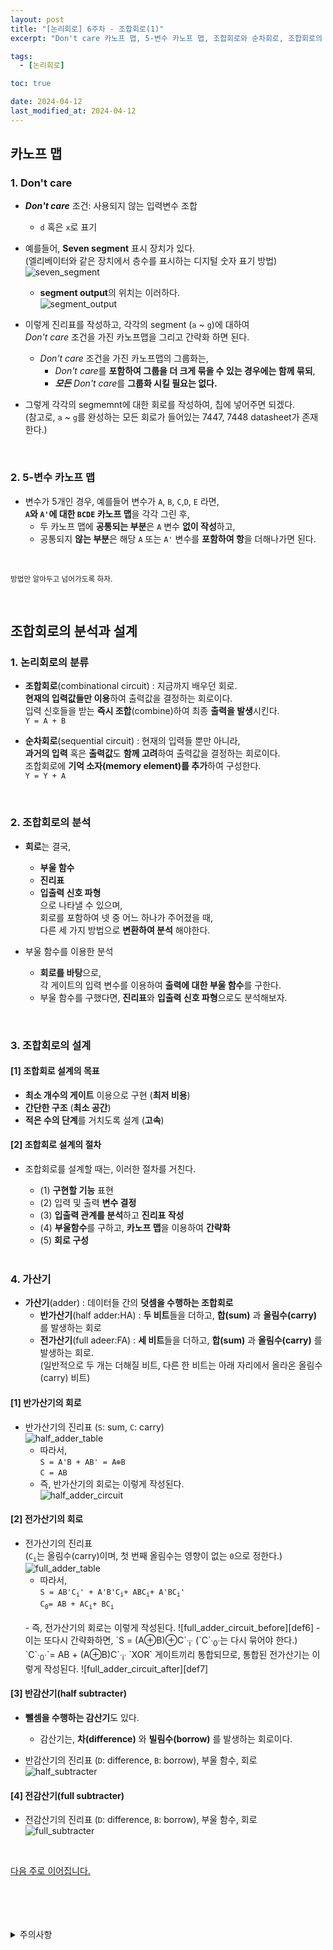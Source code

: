 ```yaml
---
layout: post
title: "[논리회로] 6주차 - 조합회로(1)"
excerpt: "Don't care 카노프 맵, 5-변수 카노프 맵, 조합회로와 순차회로, 조합회로의 분석, 조합회로의 설계, 가산기 - 반가산기와 전가산기, 반감산기와 전감산기"

tags:
  - [논리회로]

toc: true

date: 2024-04-12
last_modified_at: 2024-04-12
---
```

## 카노프 맵
### 1. Don't care
- ***Don't care*** 조건: 사용되지 않는 입력변수 조합
  - `d` 혹은 `x`로 표기

- 예를들어, **Seven segment** 표시 장치가 있다.  
(엘리베이터와 같은 장치에서 층수를 표시하는 디지털 숫자 표기 방법)
![seven_segment][def]
  - **segment output**의 위치는 이러하다.  
  ![segment_output][def2]
- 이렇게 진리표를 작성하고, 각각의 segment (`a` ~ `g`)에 대하여  
*Don't care* 조건을 가진 카노프맵을 그리고 간략화 하면 된다.  
  - *Don't care* 조건을 가진 카노프맵의 그룹화는,  
    - *Don't care*를 **포함하여 그룹을 더 크게 묶을 수 있는 경우에는 함께 묶되**,  
    - ***모든*** *Don't care*를 **그룹화 시킬 필요는 없다.**  

- 그렇게 각각의 segmemnt에 대한 회로를 작성하여, 칩에 넣어주면 되겠다.  
(참고로, `a` ~ `g`를 완성하는 모든 회로가 들어있는 7447, 7448 datasheet가 존재한다.)  

<br>

### 2. 5-변수 카노프 맵
- 변수가 5개인 경우, 예를들어 변수가 `A`, `B`, `C`,`D`, `E` 라면,  
**`A`와 `A'`에 대한 `BCDE` 카노프 맵**을 각각 그린 후,  
  - 두 카노프 맵에 **공통되는 부분**은 `A` 변수 **없이 작성**하고,  
  - 공통되지 **않는 부분**은 해당 `A` 또는 `A'` 변수를 **포함하여 항**을 더해나가면 된다.  
<br>

<sup>방법만 알아두고 넘어가도록 하자.</sup>

<br>

## 조합회로의 분석과 설계
### 1. 논리회로의 분류
- **조합회로**(combinational circuit) : 지금까지 배우던 회로.  
**현재의 입력값들만 이용**하여 출력값을 결정하는 회로이다.  
입력 신호들을 받는 **즉시 조합**(combine)하여 최종 **출력을 발생**시킨다.  
`Y = A + B`

- **순차회로**(sequential circuit) : 현재의 입력들 뿐만 아니라,  
**과거의 입력** 혹은 **출력값**도 **함께 고려**하여 출력값을 결정하는 회로이다.  
조합회로에 **기억 소자(memory element)를 추가**하여 구성한다.  
`Y = Y + A`

<br>

### 2. 조합회로의 분석
- **회로**는 결국,
  - **부울 함수**
  - **진리표**
  - **입출력 신호 파형**  
  으로 나타낼 수 있으며,  
  회로를 포함하여 넷 중 어느 하나가 주어졌을 때,  
  다른 세 가지 방법으로 **변환하여 분석** 해야한다.  

- 부울 함수를 이용한 분석
  - **회로를 바탕**으로,  
    각 게이트의 입력 변수를 이용하여 **출력에 대한 부울 함수**를 구한다.  
  - 부울 함수를 구했다면, **진리표**와 **입출력 신호 파형**으로도 분석해보자.

<br>

### 3. 조합회로의 설계
#### [1] 조합회로 설계의 목표
- **최소 개수의 게이트** 이용으로 구현 (**최저 비용**)
- **간단한 구조** (**최소 공간**)
- **적은 수의 단계**를 거치도록 설계 (**고속**)

#### [2] 조합회로 설계의 절차
- 조합회로를 설계할 때는, 이러한 절차를 거친다.  
  - (1) **구현할 기능** 표현
  - (2) 입력 및 출력 **변수 결정**
  - (3) **입출력 관계를 분석**하고 **진리표 작성**
  - (4) **부울함수**를 구하고, **카노프 맵**을 이용하여 **간략화**
  - (5) **회로 구성**

  <br>

### 4. 가산기
- **가산기**(adder) : 데이터들 간의 **덧셈을 수행하는 조합회로**  
  - **반가산기**(half adder:HA) : **두 비트**들을 더하고, **합(sum)** 과 **올림수(carry)** 를 발생하는 회로
  - **전가산기**(full adeer:FA) : **세 비트**들을 더하고, **합(sum)** 과 **올림수(carry)** 를 발생하는 회로.  
  (일반적으로 두 개는 더해질 비트, 다른 한 비트는 아래 자리에서 올라온 올림수(carry) 비트)

#### [1] 반가산기의 회로
- 반가산기의 진리표 (`S`: sum, `C`: carry)  
![half_adder_table][def3]
  - 따라서,  
  `S = A'B + AB' = A⊕B`  
  `C = AB`
  - 즉, 반가산기의 회로는 이렇게 작성된다.  
  ![half_adder_circuit][def4]

#### [2] 전가산기의 회로
- 전가산기의 진리표  
(`C`<sub>`i`</sub>는 올림수(carry)이며, 첫 번째 올림수는 영향이 없는 `0`으로 정한다.)  
![full_adder_table][def5]
  - 따라서,  
  `S = AB'C`<sub>`i`</sub>`' + A'B'C`<sub>`i`</sub>`+ ABC`<sub>`i`</sub>`+ A'BC`<sub>`i`</sub>`'`   
  `C`<sub>`0`</sub>`= AB + AC`<sub>`i`</sub>`+ BC`<sub>`i`</sub>
  <br>
  - 즉, 전가산기의 회로는 이렇게 작성된다.  
  ![full_adder_circuit_before][def6]
  - 이는 또다시 간략화하면,  
  `S = (A⊕B)⊕C`<sub>`i`</sub>  
  (`C`<sub>`0`</sub>는 다시 묶어야 한다.)  
  `C`<sub>`0`</sub>`= AB + (A⊕B)C`<sub>`i`</sub>  
  `XOR` 게이트끼리 통합되므로, 통합된 전가산기는 이렇게 작성된다.  
  ![full_adder_circuit_after][def7]

#### [3] 반감산기(half subtracter)
- **뺄셈을 수행하는 감산기**도 있다.  
  - 감산기는, **차(difference)** 와 **빌림수(borrow)** 를 발생하는 회로이다.  

- 반감산기의 진리표 (`D`: difference, `B`: borrow), 부울 함수, 회로  
![half_subtracter][def8]

#### [4] 전감산기(full subtracter)
- 전감산기의 진리표 (`D`: difference, `B`: borrow), 부울 함수, 회로  
![full_subtracter](https://i.imgur.com/eOgW8A1.jpeg)  
<br>

[다음 주로 이어집니다.](https://orbit3230.github.io/2024/04/19/LC_week7/)

<br>
<br>
<br>
<br>
<details>
<summary>주의사항</summary>
<div markdown="1">

이 포스팅은 강원대학교 허정화 교수님의 논리회로 수업을 들으며 내용을 정리 한 것입니다.  
수업 내용에 대한 저작권은 교수님께 있으니,  
다른 곳으로의 무분별한 내용 복사를 자제해 주세요.

</div>
</details>

[def]: https://i.imgur.com/VySg1VG.png
[def2]: https://i.imgur.com/BFaIZHs.png
[def3]: https://i.imgur.com/5HOazEU.png
[def4]: https://i.imgur.com/pshTgk6.png
[def5]: https://i.imgur.com/5OGk3Zy.png
[def6]: https://i.imgur.com/QePSB6f.png
[def7]: https://i.imgur.com/5VnSxDl.png
[def8]: https://i.imgur.com/duqRmDU.jpeg
